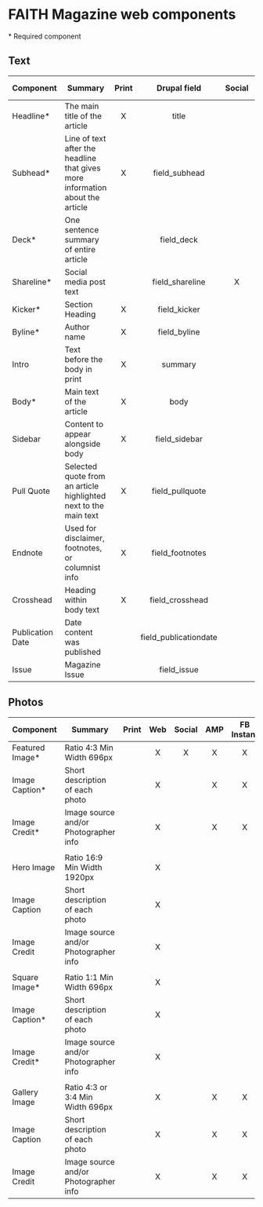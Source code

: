 # FAITH Magazine web components
\* Required component

## Text
Component|Summary|Print|Drupal field|Social|AMP|FB Instant|Apple News|Aurora|PRISM
---|---|:---:|:---:|:---:|:---:|:---:|:---:|:---:|:---:
Headline\*|The main title of the article|X|title|||||title|prism:title
Subhead\*|Line of text after the headline that gives more information about the article|X|field_subhead||X|X||subtitle|prism:subtitle
Deck\*|One sentence summary of entire article||field_deck||X|X|||prism:deck
Shareline\*|Social media post text||field_shareline|X|||||
Kicker\*|Section Heading|X|field_kicker||X|X|||
Byline\*|Author name|X|field_byline||X|X||author|prism:byline
Intro|Text before the body in print|X|summary|||||intro|prism:introduction
Body\*|Main text of the article|X|body|||||body|
Sidebar|Content to appear alongside body|X|field_sidebar||||||
Pull Quote|Selected quote from an article highlighted next to the main text|X|field_pullquote|||||quote|prism:pullQuote
Endnote|Used for disclaimer, footnotes, or columnist info|X|field_footnotes||X|X||footer|prism:footnotes
Crosshead|Heading within body text|X|field_crosshead|||||crosshead|
Publication Date|Date content was published||field_publicationdate||||||prism:publicationDate
Issue|Magazine Issue||field_issue||||||



## Photos
Component|Summary|Print|Web|Social|AMP|FB Instant|Apple News|My Parish
---|---|:---:|:---:|:---:|:---:|:---:|:---:|:---:
Featured Image\*|Ratio 4:3 Min Width 696px||X|X|X|X||
Image Caption\*|Short description of each photo||X||X|X||
Image Credit\*|Image source and/or Photographer info||X||X|X||
||||||||
Hero Image|Ratio 16:9 Min Width 1920px||X|||||
Image Caption|Short description of each photo||X|||||
Image Credit|Image source and/or Photographer info||X|||||
||||||||
Square Image\*|Ratio 1:1 Min Width 696px||X|||||
Image Caption\*|Short description of each photo||X|||||
Image Credit\*|Image source and/or Photographer info||X|||||
||||||||
Gallery Image|Ratio 4:3 or 3:4 Min Width 696px||X||X|X||
Image Caption|Short description of each photo||X||X|X||
Image Credit|Image source and/or Photographer info||X||X|X||
